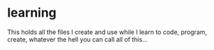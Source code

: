 # learning

This holds all the files I create and use while I learn to code, program, create, whatever the hell you can call all of this...